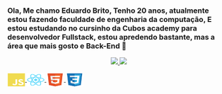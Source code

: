 ### Ola, Me chamo Eduardo Brito, Tenho 20 anos, atualmente estou fazendo faculdade de engenharia da computação, E estou estudando no cursinho da Cubos academy para desenvolvedor Fullstack, estou apredendo bastante, mas a área que mais  gosto e Back-End 👋

<div align="center">
  <a href="https://github.com/Eduardo-brito1">
  <img height="150em" src="https://github-readme-stats.vercel.app/api?username=Eduardo-brito1&show_icons=true&theme=dracula&include_all_commits=true&count_private=true"/>
  <img height="150em" src="https://github-readme-stats.vercel.app/api/top-langs/?username=Eduardo-brito1&layout=compact&langs_count=7&theme=dracula"/>
</div>
  <div style="display: inline_block"><br>
  <img align="center" alt="Rafa-Js" height="30" width="40" src="https://raw.githubusercontent.com/devicons/devicon/master/icons/javascript/javascript-plain.svg">
  <img align="center" alt="Rafa-React" height="30" width="40" src="https://raw.githubusercontent.com/devicons/devicon/master/icons/react/react-original.svg">
  <img align="center" alt="Rafa-HTML" height="30" width="40" src="https://raw.githubusercontent.com/devicons/devicon/master/icons/html5/html5-original.svg">
  <img align="center" alt="Rafa-CSS" height="30" width="40" src="https://raw.githubusercontent.com/devicons/devicon/master/icons/css3/css3-original.svg">
</div>
